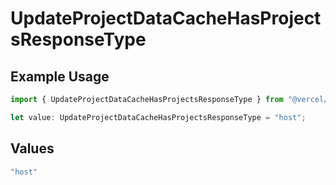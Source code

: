 # UpdateProjectDataCacheHasProjectsResponseType

## Example Usage

```typescript
import { UpdateProjectDataCacheHasProjectsResponseType } from "@vercel/sdk/models/updateprojectdatacacheop.js";

let value: UpdateProjectDataCacheHasProjectsResponseType = "host";
```

## Values

```typescript
"host"
```